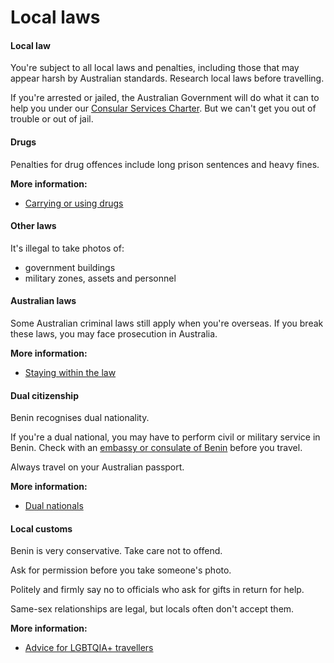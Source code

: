 # Local laws

#### Local law

You're subject to all local laws and penalties, including those that may appear harsh by Australian standards. Research local laws before travelling.

If you're arrested or jailed, the Australian Government will do what it can to help you under our [Consular Services Charter](/node/46). But we can't get you out of trouble or out of jail.

#### Drugs

Penalties for drug offences include long prison sentences and heavy fines.

**More information:**

* [Carrying or using drugs](/before-you-go/laws/drugs "Carrying or using drugs")

#### Other laws

It's illegal to take photos of:

* government buildings
* military zones, assets and personnel

#### Australian laws

Some Australian criminal laws still apply when you're overseas. If you break these laws, you may face prosecution in Australia.

**More information:**

* [Staying within the law](/before-you-go/laws "Staying within the law")

#### Dual citizenship

Benin recognises dual nationality.

If you're a dual national, you may have to perform civil or military service in Benin. Check with an [embassy or consulate of Benin](https://protocol.dfat.gov.au/Public/Missions/25) before you travel.

Always travel on your Australian passport.

**More information:**

* [Dual nationals](/before-you-go/who-you-are/dual-nationals "Advice for dual nationals")

#### Local customs

Benin is very conservative. Take care not to offend.

Ask for permission before you take someone's photo.

Politely and firmly say no to officials who ask for gifts in return for help.

Same-sex relationships are legal, but locals often don't accept them.

**More information:**

* [Advice for LGBTQIA+ travellers](/before-you-go/who-you-are/LGBTQIA "Advice for LGBTQIA+ travellers")